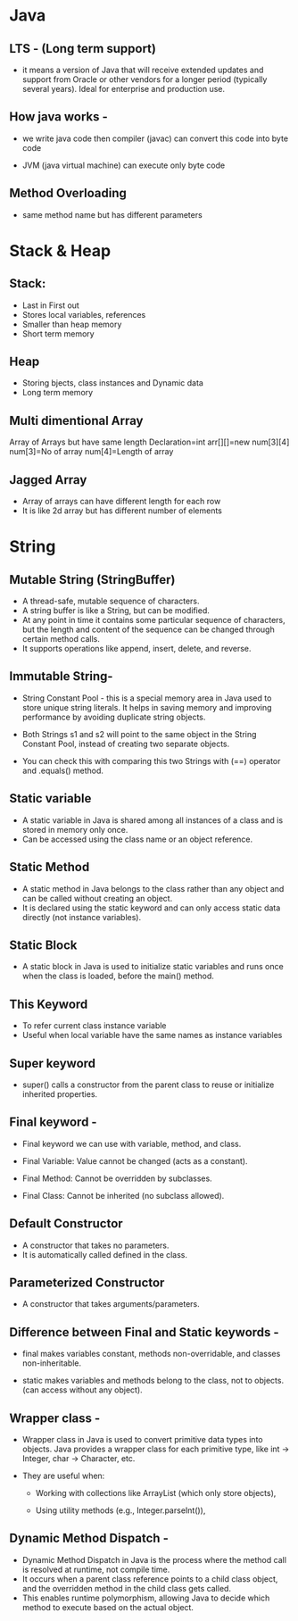 # Java

## LTS - (Long term support)
- it means a version of Java that will receive extended updates and support from Oracle or other vendors for a longer period (typically several years). Ideal for enterprise and production use.

## How java works -
- we write java code then compiler (javac) can convert this code into byte code

- JVM (java virtual machine) can execute only byte code
  
## Method Overloading 
- same method name but has different parameters

# Stack & Heap

## Stack:
- Last in First out
- Stores local variables, references
- Smaller than heap memory
- Short term memory

## Heap
- Storing bjects, class instances and Dynamic data
- Long term memory

## Multi dimentional Array
Array of Arrays but have same length
Declaration=int arr[][]=new num[3][4]
num[3]=No of array
num[4]=Length of array

## Jagged Array
- Array of arrays can have different length for each row
- It is like 2d array but has different number of elements
  

# String

## Mutable String (StringBuffer)

- A thread-safe, mutable sequence of characters.
- A string buffer is like a String, but can be modified. 
- At any point in time it contains some particular sequence of characters, but the length and content of the sequence can be changed through certain method calls.
- It supports operations like append, insert, delete, and reverse.

## Immutable String-

- String Constant Pool - this is a special memory area in Java used to store unique string literals. It helps in saving memory and improving performance by avoiding duplicate string objects.

- Both Strings s1 and s2 will point to the same object in the String Constant Pool, instead of creating two separate objects.

- You can check this with comparing this two Strings with (==) operator and .equals() method.


## Static variable
- A static variable in Java is shared among all instances of a class and is stored in memory only once.
- Can be accessed using the class name or an object reference.

## Static Method
- A static method in Java belongs to the class rather than any object and can be called without creating an object.
- It is declared using the static keyword and can only access static data directly (not instance variables).


## Static Block
- A static block in Java is used to initialize static variables and runs once when the class is loaded, before the main() method.


## This Keyword
- To refer current class instance variable
- Useful when local variable have the same names as instance variables

## Super keyword
- super() calls a constructor from the parent class to reuse or initialize inherited properties.

 ## Final keyword - 
- Final keyword we can use with variable, method, and class.

- Final Variable: Value cannot be changed (acts as a constant).

- Final Method: Cannot be overridden by subclasses.

- Final Class: Cannot be inherited (no subclass allowed).

## Default Constructor
- A constructor that takes no parameters.
- It is automatically called defined in the class.

## Parameterized Constructor
- A constructor that takes arguments/parameters.

## Difference between Final and Static keywords - 
- final makes variables constant, methods non-overridable, and classes non-inheritable.

- static makes variables and methods belong to the class, not to objects. (can access without any object).

## Wrapper class - 
- Wrapper class in Java is used to convert primitive data types into objects. Java provides a wrapper class for each primitive type, like int → Integer, char → Character, etc.

- They are useful when:

    - Working with collections like ArrayList (which only store objects),

    - Using utility methods (e.g., Integer.parseInt()),
 
## Dynamic Method Dispatch - 
- Dynamic Method Dispatch in Java is the process where the method call is resolved at runtime, not compile time.
- It occurs when a parent class reference points to a child class object, and the overridden method in the child class gets called. 
- This enables runtime polymorphism, allowing Java to decide which method to execute based on the actual object.
